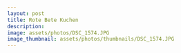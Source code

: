 ```yaml
---
layout: post
title: Rote Bete Kuchen
description: 
image: assets/photos/DSC_1574.JPG
image_thumbnail: assets/photos/thumbnails/DSC_1574.JPG
---
```


